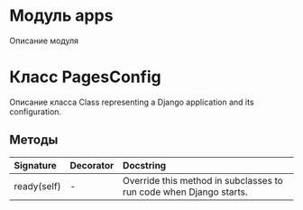 # Модуль apps

Описание модуля

# Класс PagesConfig

Описание класса Class representing a Django application and its configuration.

## Методы

| Signature   | Decorator | Docstring                                                          |
| :---------- | :-------- | :----------------------------------------------------------------- |
| ready(self) | -         | Override this method in subclasses to run code when Django starts. |